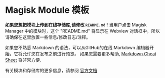 # Magisk Module 模板

**如果您想把模块上传到在线存储库,请修改 `README.md` !** 当用户点击 Magisk Manager 中的模块时，这个 "README.md" 将显示在 Webview 对话框中，所以请确保在这里放置一些信息/修改日志/注释。

如果您不熟悉 Markdown 的语法，可以从GitHub的在线 Markdown 编辑器开始，它将允许您在发布之前进行预览。 如果您需要更多帮助, [Markdown Cheat Sheet](https://github.com/adam-p/markdown-here/wiki/Markdown-Cheatsheet) 将非常方便.

有关模块和存储库的更多信息，请参阅 [官方文档](https://github.com/topjohnwu/Magisk/blob/master/docs/modules.md)
